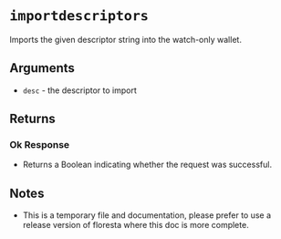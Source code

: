 # `importdescriptors`

 Imports the given descriptor string into the watch-only wallet.

 ## Arguments

 * `desc` -  the descriptor to import

 ## Returns

 ### Ok Response

 - Returns a Boolean indicating whether the request was successful.

 ## Notes

 - This is a temporary file and documentation, please prefer to use a release version of floresta where this doc is more complete.
